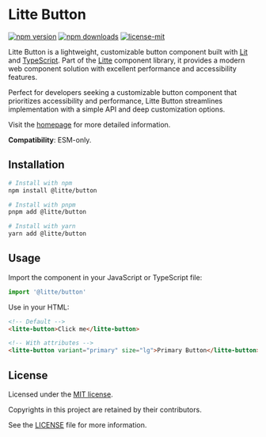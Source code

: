 # Litte Button

[![npm version](https://img.shields.io/npm/v/@litte/button)](https://www.npmjs.com/package/@litte/button)
[![npm downloads](https://img.shields.io/npm/dm/@litte/button)](https://www.npmjs.com/package/@litte/button)
[![license-mit](https://img.shields.io/badge/License-MIT-greens.svg)][license-mit]

Litte Button is a lightweight, customizable button component built with [Lit][lit] 
and [TypeScript][typescript]. Part of the [Litte][litte-homepage] component library,
it provides a modern web component solution with excellent performance and 
accessibility features.

Perfect for developers seeking a customizable button component that prioritizes 
accessibility and performance, Litte Button streamlines implementation with a simple 
API and deep customization options.

Visit the [homepage][litte-homepage] for more detailed information.

**Compatibility**: ESM-only.

## Installation

```sh
# Install with npm
npm install @litte/button

# Install with pnpm
pnpm add @litte/button

# Install with yarn
yarn add @litte/button
```

## Usage

Import the component in your JavaScript or TypeScript file:

```ts
import '@litte/button'
```

Use in your HTML:

```html
<!-- Default -->
<litte-button>Click me</litte-button>

<!-- With attributes -->
<litte-button variant="primary" size="lg">Primary Button</litte-button>
```

## License

Licensed under the [MIT license][license-mit].

Copyrights in this project are retained by their contributors.

See the [LICENSE][license-mit] file for more information.

[litte-homepage]: https://litte.dev
[license-mit]: https://github.com/riipandi/litte/blob/main/LICENSE
[typescript]: https://www.typescriptlang.org
[lit]: https://lit.dev
